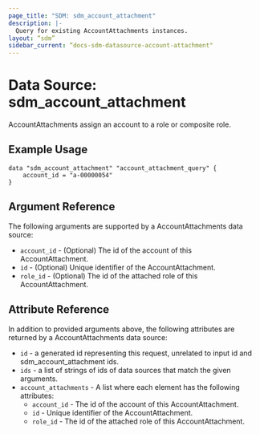 ```yaml
---
page_title: "SDM: sdm_account_attachment"
description: |-
  Query for existing AccountAttachments instances.
layout: “sdm”
sidebar_current: “docs-sdm-datasource-account-attachment"
---
```

# Data Source: sdm_account_attachment

AccountAttachments assign an account to a role or composite role.
## Example Usage

```hcl
data "sdm_account_attachment" "account_attachment_query" {
    account_id = "a-00000054"
}
```
## Argument Reference
The following arguments are supported by a AccountAttachments data source:
* `account_id` - (Optional) The id of the account of this AccountAttachment.
* `id` - (Optional) Unique identifier of the AccountAttachment.
* `role_id` - (Optional) The id of the attached role of this AccountAttachment.
## Attribute Reference
In addition to provided arguments above, the following attributes are returned by a AccountAttachments data source:
* `id` - a generated id representing this request, unrelated to input id and sdm_account_attachment ids.
* `ids` - a list of strings of ids of data sources that match the given arguments.
* `account_attachments` - A list where each element has the following attributes:
	* `account_id` - The id of the account of this AccountAttachment.
	* `id` - Unique identifier of the AccountAttachment.
	* `role_id` - The id of the attached role of this AccountAttachment.
